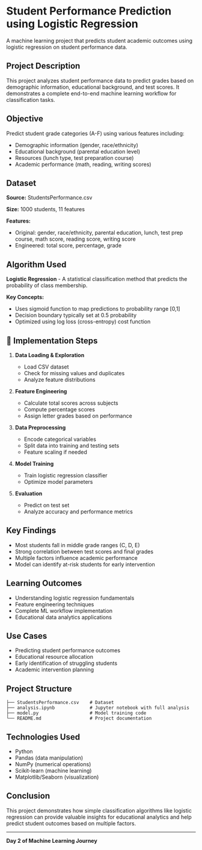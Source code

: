 # Student Performance Prediction using Logistic Regression

A machine learning project that predicts student academic outcomes using logistic regression on student performance data.

## Project Description

This project analyzes student performance data to predict grades based on demographic information, educational background, and test scores. It demonstrates a complete end-to-end machine learning workflow for classification tasks.

## Objective

Predict student grade categories (A-F) using various features including:
- Demographic information (gender, race/ethnicity)
- Educational background (parental education level)
- Resources (lunch type, test preparation course)
- Academic performance (math, reading, writing scores)

## Dataset

**Source:** StudentsPerformance.csv

**Size:** 1000 students, 11 features

**Features:**
- Original: gender, race/ethnicity, parental education, lunch, test prep course, math score, reading score, writing score
- Engineered: total score, percentage, grade

## Algorithm Used

**Logistic Regression** - A statistical classification method that predicts the probability of class membership.

**Key Concepts:**
- Uses sigmoid function to map predictions to probability range [0,1]
- Decision boundary typically set at 0.5 probability
- Optimized using log loss (cross-entropy) cost function

## 🔧 Implementation Steps

1. **Data Loading & Exploration**
   - Load CSV dataset
   - Check for missing values and duplicates
   - Analyze feature distributions

2. **Feature Engineering**
   - Calculate total scores across subjects
   - Compute percentage scores
   - Assign letter grades based on performance

3. **Data Preprocessing**
   - Encode categorical variables
   - Split data into training and testing sets
   - Feature scaling if needed

4. **Model Training**
   - Train logistic regression classifier
   - Optimize model parameters

5. **Evaluation**
   - Predict on test set
   - Analyze accuracy and performance metrics

## Key Findings

- Most students fall in middle grade ranges (C, D, E)
- Strong correlation between test scores and final grades
- Multiple factors influence academic performance
- Model can identify at-risk students for early intervention

## Learning Outcomes

- Understanding logistic regression fundamentals
- Feature engineering techniques
- Complete ML workflow implementation
- Educational data analytics applications

## Use Cases

- Predicting student performance outcomes
- Educational resource allocation
- Early identification of struggling students
- Academic intervention planning

## Project Structure

```
├── StudentsPerformance.csv    # Dataset
├── analysis.ipynb             # Jupyter notebook with full analysis
├── model.py                   # Model training code
└── README.md                  # Project documentation
```

## Technologies Used

- Python
- Pandas (data manipulation)
- NumPy (numerical operations)
- Scikit-learn (machine learning)
- Matplotlib/Seaborn (visualization)

## Conclusion

This project demonstrates how simple classification algorithms like logistic regression can provide valuable insights for educational analytics and help predict student outcomes based on multiple factors.

---

**Day 2 of Machine Learning Journey** 